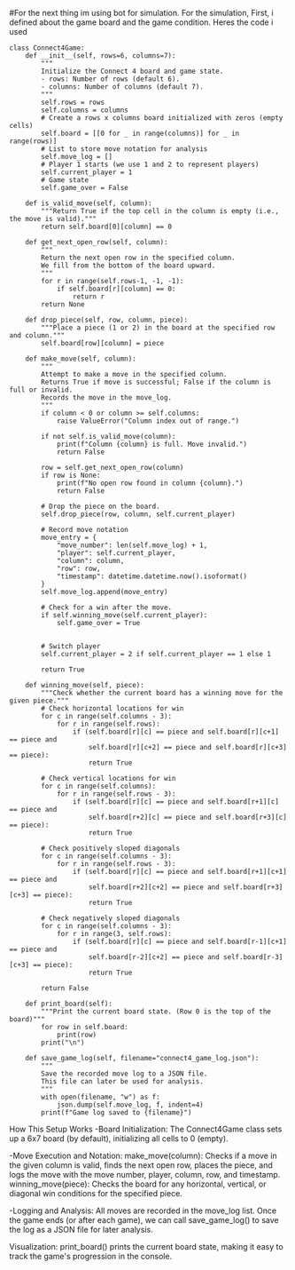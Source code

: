 #For the next thing im using bot for simulation. 
For the simulation, First, i defined about the game board and the game condition. Heres the code i used
    
    class Connect4Game:
        def __init__(self, rows=6, columns=7):
            """
            Initialize the Connect 4 board and game state.
            - rows: Number of rows (default 6).
            - columns: Number of columns (default 7).
            """
            self.rows = rows
            self.columns = columns
            # Create a rows x columns board initialized with zeros (empty cells)
            self.board = [[0 for _ in range(columns)] for _ in range(rows)]
            # List to store move notation for analysis
            self.move_log = []
            # Player 1 starts (we use 1 and 2 to represent players)
            self.current_player = 1
            # Game state
            self.game_over = False
    
        def is_valid_move(self, column):
            """Return True if the top cell in the column is empty (i.e., the move is valid)."""
            return self.board[0][column] == 0
    
        def get_next_open_row(self, column):
            """
            Return the next open row in the specified column.
            We fill from the bottom of the board upward.
            """
            for r in range(self.rows-1, -1, -1):
                if self.board[r][column] == 0:
                    return r
            return None
    
        def drop_piece(self, row, column, piece):
            """Place a piece (1 or 2) in the board at the specified row and column."""
            self.board[row][column] = piece
    
        def make_move(self, column):
            """
            Attempt to make a move in the specified column.
            Returns True if move is successful; False if the column is full or invalid.
            Records the move in the move_log.
            """
            if column < 0 or column >= self.columns:
                raise ValueError("Column index out of range.")
    
            if not self.is_valid_move(column):
                print(f"Column {column} is full. Move invalid.")
                return False
    
            row = self.get_next_open_row(column)
            if row is None:
                print(f"No open row found in column {column}.")
                return False
    
            # Drop the piece on the board.
            self.drop_piece(row, column, self.current_player)
    
            # Record move notation
            move_entry = {
                "move_number": len(self.move_log) + 1,
                "player": self.current_player,
                "column": column,
                "row": row,
                "timestamp": datetime.datetime.now().isoformat()
            }
            self.move_log.append(move_entry)
    
            # Check for a win after the move.
            if self.winning_move(self.current_player):
                self.game_over = True
                
    
            # Switch player
            self.current_player = 2 if self.current_player == 1 else 1
    
            return True
    
        def winning_move(self, piece):
            """Check whether the current board has a winning move for the given piece."""
            # Check horizontal locations for win
            for c in range(self.columns - 3):
                for r in range(self.rows):
                    if (self.board[r][c] == piece and self.board[r][c+1] == piece and
                        self.board[r][c+2] == piece and self.board[r][c+3] == piece):
                        return True
    
            # Check vertical locations for win
            for c in range(self.columns):
                for r in range(self.rows - 3):
                    if (self.board[r][c] == piece and self.board[r+1][c] == piece and
                        self.board[r+2][c] == piece and self.board[r+3][c] == piece):
                        return True
    
            # Check positively sloped diagonals
            for c in range(self.columns - 3):
                for r in range(self.rows - 3):
                    if (self.board[r][c] == piece and self.board[r+1][c+1] == piece and
                        self.board[r+2][c+2] == piece and self.board[r+3][c+3] == piece):
                        return True
    
            # Check negatively sloped diagonals
            for c in range(self.columns - 3):
                for r in range(3, self.rows):
                    if (self.board[r][c] == piece and self.board[r-1][c+1] == piece and
                        self.board[r-2][c+2] == piece and self.board[r-3][c+3] == piece):
                        return True
    
            return False
    
        def print_board(self):
            """Print the current board state. (Row 0 is the top of the board)"""
            for row in self.board:
                print(row)
            print("\n")
    
        def save_game_log(self, filename="connect4_game_log.json"):
            """
            Save the recorded move log to a JSON file.
            This file can later be used for analysis.
            """
            with open(filename, "w") as f:
                json.dump(self.move_log, f, indent=4)
            print(f"Game log saved to {filename}")
    
How This Setup Works
-Board Initialization:
The Connect4Game class sets up a 6x7 board (by default), initializing all cells to 0 (empty).

-Move Execution and Notation:
make_move(column): Checks if a move in the given column is valid, finds the next open row, places the piece, and logs the move with the move number, player, column, row, and timestamp.
winning_move(piece): Checks the board for any horizontal, vertical, or diagonal win conditions for the specified piece.

-Logging and Analysis:
All moves are recorded in the move_log list. Once the game ends (or after each game), we can call save_game_log() to save the log as a JSON file for later analysis.

Visualization:
print_board() prints the current board state, making it easy to track the game's progression in the console.

